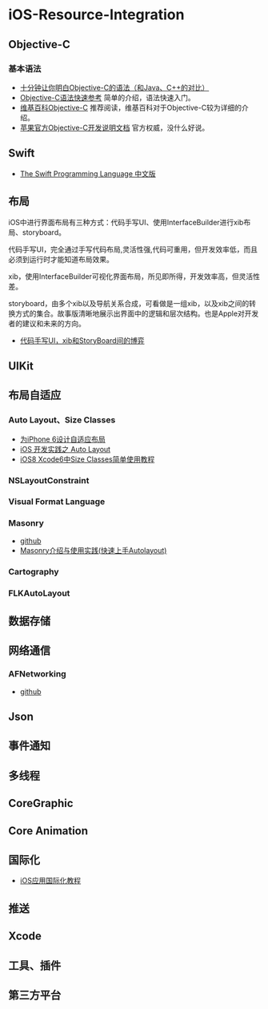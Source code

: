 # iOS-Resource-Integration


## Objective-C

### 基本语法
- [十分钟让你明白Objective-C的语法（和Java、C++的对比）](http://blog.csdn.net/totogo2010/article/details/7632384) 
- [Objective-C语法快速参考](http://www.cocoachina.com/b/?p=122) 简单的介绍，语法快速入门。
- [维基百科Objective-C](http://zh.wikipedia.org/wiki/Objective-C) 推荐阅读，维基百科对于Objective-C较为详细的介绍。
- [苹果官方Objective-C开发说明文档](https://developer.apple.com/library/mac/documentation/Cocoa/Conceptual/ProgrammingWithObjectiveC/Introduction/Introduction.html)  官方权威，没什么好说。

## Swift
- [The Swift Programming Language 中文版](http://numbbbbb.gitbooks.io/-the-swift-programming-language-/content/)

## 布局
iOS中进行界面布局有三种方式：代码手写UI、使用InterfaceBuilder进行xib布局、storyboard。

代码手写UI，完全通过手写代码布局,灵活性强,代码可重用，但开发效率低，而且必须到运行时才能知道布局效果。

xib，使用InterfaceBuilder可视化界面布局，所见即所得，开发效率高，但灵活性差。

storyboard，由多个xib以及导航关系合成，可看做是一组xib，以及xib之间的转换方式的集合。故事版清晰地展示出界面中的逻辑和层次结构。也是Apple对开发者的建议和未来的方向。
- [代码手写UI，xib和StoryBoard间的博弈](http://onevcat.com/2013/12/code-vs-xib-vs-storyboard/)

## UIKit

## 布局自适应
### Auto Layout、Size Classes
- [为iPhone 6设计自适应布局](http://www.cocoachina.com/ios/20141020/9978.html)
- [iOS 开发实践之 Auto Layout](http://xuexuefeng.com/autolayout/)
- [iOS8 Xcode6中Size Classes简单使用教程](http://www.swiftmi.com/topic/105.html)

### NSLayoutConstraint

### Visual Format Language

### Masonry
- [github](https://github.com/SnapKit/Masonry)
- [Masonry介绍与使用实践(快速上手Autolayout) ](http://adad184.com/2014/09/28/use-masonry-to-quick-solve-autolayout/)

### Cartography
### FLKAutoLayout

## 数据存储

## 网络通信
### AFNetworking
- [github](https://github.com/AFNetworking/AFNetworking)

## Json

## 事件通知

## 多线程

## CoreGraphic

## Core Animation

## 国际化
- [iOS应用国际化教程](http://www.cocoachina.com/industry/20140526/8554.html)

## 推送

## Xcode

## 工具、插件

## 第三方平台


